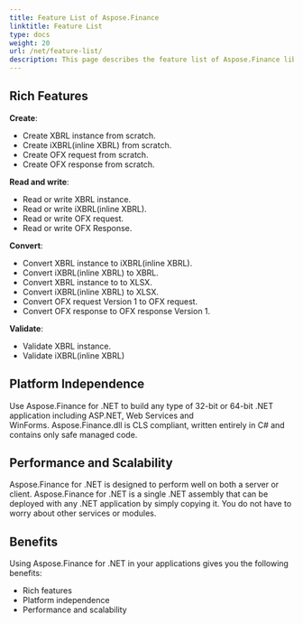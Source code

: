 ```yaml
---
title: Feature List of Aspose.Finance
linktitle: Feature List
type: docs
weight: 20
url: /net/feature-list/
description: This page describes the feature list of Aspose.Finance library, including xbrl, ixbrl(inline xbrl), ofx.
---
```



## **Rich Features**
**Create**:

- Create XBRL instance from scratch.
- Create iXBRL(inline XBRL) from scratch.
- Create OFX request from scratch.
- Create OFX response from scratch.

**Read and write**:

- Read or write XBRL instance.
- Read or write iXBRL(inline XBRL).
- Read or write OFX request.
- Read or write OFX Response.


**Convert**:

- Convert XBRL instance to iXBRL(inline XBRL).
- Convert iXBRL(inline XBRL) to XBRL.
- Convert XBRL instance to  to XLSX.
- Convert iXBRL(inline XBRL) to XLSX.
- Convert OFX request Version 1 to OFX request.
- Convert OFX response to OFX response Version 1.

**Validate**:

- Validate XBRL instance.
- Validate iXBRL(inline XBRL)

## **Platform Independence**
Use Aspose.Finance for .NET to build any type of 32-bit or 64-bit .NET application including ASP.NET, Web Services and WinForms. Aspose.Finance.dll is CLS compliant, written entirely in C# and contains only safe managed code.
## **Performance and Scalability**
Aspose.Finance for .NET is designed to perform well on both a server or client. Aspose.Finance for .NET is a single .NET assembly that can be deployed with any .NET application by simply copying it. You do not have to worry about other services or modules.
## **Benefits**
Using Aspose.Finance for .NET in your applications gives you the following benefits:

- Rich features
- Platform independence
- Performance and scalability
